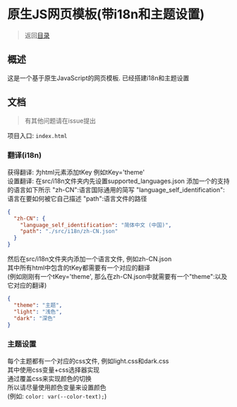 # 原生JS网页模板(带i18n和主题设置)

> 返回[目录](../../../README.md#目录)

## 概述

这是一个基于原生JavaScript的网页模板. 已经搭建i18n和主题设置

## 文档

> 有其他问题请在issue提出

项目入口: `index.html`

### 翻译(i18n)

获得翻译: 为html元素添加tKey 例如tKey='theme'  
设置翻译: 在src/i18n文件夹内先设置supported_languages.json 添加一个的支持的语言如下所示
"zh-CN":语言国际通用的简写
"language_self_identification":语言在要如何被它自己描述
"path":语言文件的路径

```json
{
  "zh-CN": {
    "language_self_identification": "简体中文 (中国)",
    "path": "./src/i18n/zh-CN.json"
  }
}
```

然后在src/i18n文件夹内添加一个语言文件, 例如zh-CN.json  
其中所有html中包含的tKey都需要有一个对应的翻译  
(例如刚刚有一个tKey='theme', 那么在zh-CN.json中就需要有一个"theme":以及它对应的翻译)

```json
{
  "theme": "主题",
  "light": "浅色",
  "dark": "深色"
}
```
### 主题设置
每个主题都有一个对应的css文件, 例如light.css和dark.css  
其中使用css变量+css选择器实现  
通过覆盖css来实现颜色的切换  
所以请尽量使用颜色变量来设置颜色  
(例如: `color: var(--color-text);`)